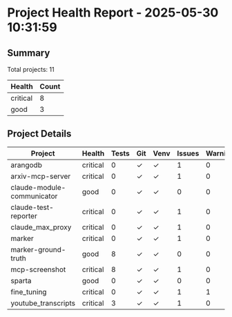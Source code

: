 # Project Health Report - 2025-05-30 10:31:59

## Summary

Total projects: 11

| Health | Count |
|--------|-------|
| critical | 8 |
| good | 3 |

## Project Details

| Project | Health | Tests | Git | Venv | Issues | Warnings |
|---------|--------|-------|-----|------|--------|----------|
| arangodb | critical | 0 | ✓ | ✓ | 1 | 0 |
| arxiv-mcp-server | critical | 0 | ✓ | ✓ | 1 | 0 |
| claude-module-communicator | good | 0 | ✓ | ✓ | 0 | 0 |
| claude-test-reporter | critical | 0 | ✓ | ✓ | 1 | 0 |
| claude_max_proxy | critical | 0 | ✓ | ✓ | 1 | 0 |
| marker | critical | 0 | ✓ | ✓ | 1 | 0 |
| marker-ground-truth | good | 8 | ✓ | ✓ | 0 | 0 |
| mcp-screenshot | critical | 8 | ✓ | ✓ | 1 | 0 |
| sparta | good | 0 | ✓ | ✓ | 0 | 0 |
| fine_tuning | critical | 0 | ✓ | ✓ | 1 | 1 |
| youtube_transcripts | critical | 3 | ✓ | ✓ | 1 | 0 |
